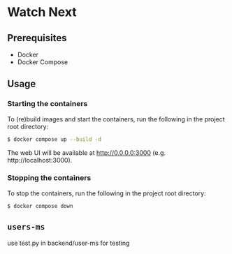 # Watch Next

## Prerequisites
- Docker
- Docker Compose

## Usage

### Starting the containers
To (re)build images and start the containers, run the following in the project root directory:
```bash
$ docker compose up --build -d
```
The web UI will be available at http://0.0.0.0:3000 (e.g. http://localhost:3000).

### Stopping the containers
To stop the containers, run the following in the project root directory:
```bash
$ docker compose down
```

## ```users-ms```

use test.py in backend/user-ms for testing

